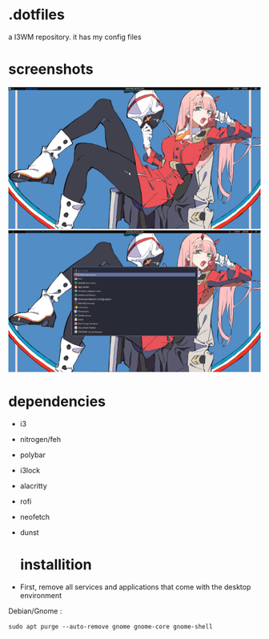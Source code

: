 # .dotfiles
a I3WM repository. it has my config files
# screenshots
![image](https://github.com/maxuwuu/.dotfiles/blob/main/Screenshots/4.png)
![image](https://github.com/maxuwuu/.dotfiles/blob/main/Screenshots/0.png)

# dependencies

- i3
- nitrogen/feh
- polybar
- i3lock 
- alacritty
- rofi
- neofetch
- dunst

  # installition


- First, remove all services and applications that come with the desktop environment 

Debian/Gnome : 

```
sudo apt purge --auto-remove gnome gnome-core gnome-shell 
